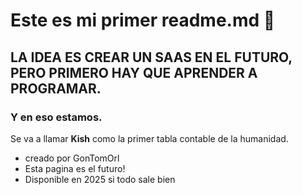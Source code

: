 # Este es mi primer readme.md :facepunch:
## LA IDEA ES CREAR UN SAAS EN EL FUTURO, PERO PRIMERO HAY QUE APRENDER A PROGRAMAR. 
### Y en eso estamos.
Se va a llamar **Kish** como la primer tabla contable de la humanidad.
* creado por GonTomOrl
* Esta pagina es el futuro!
* Disponible en 2025 si todo sale bien
